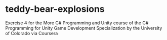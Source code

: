 # teddy-bear-explosions
Exercise 4 for the More C# Programming and Unity course of the C# Programming for Unity Game Development Specialization by the University of Colorado via Coursera
